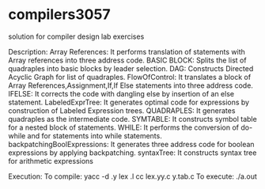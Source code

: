 # compilers3057
solution for compiler design lab exercises

Description:
Array References:
	It performs translation of statements with Array references into three address code.
BASIC BLOCK:
	Splits the list of quadraples into basic blocks by leader selection.
DAG:
	Constructs Directed Acyclic Graph for list of quadraples.
FlowOfControl:
	It translates a block of Array References,Assignment,If,If Else statements into three address code.
IFELSE:
	It corrects the code with dangling else by insertion of an else statement.
LabeledExprTree:
	It generates optimal code for expressions by construction of Labeled Expression trees.
QUADRAPLES:
	It generates quadraples as the intermediate code.
SYMTABLE:
	It constructs symbol table for a nested block of statements.
WHILE:
	It performs the conversion of do-while and for statements into while statements.
backpatchingBoolExpressions:
	It generates three address code for boolean expressions by applying backpatching.
syntaxTree:
	It constructs syntax tree for arithmetic expressions

Execution:
To compile:
	yacc -d <name>.y
	lex <name>.l
	cc lex.yy.c y.tab.c
To execute:
	./a.out
